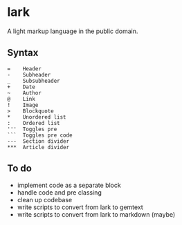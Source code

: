 # lark

A light markup language in the public domain.

## Syntax

````
=    Header
-    Subheader
_    Subsubheader
+    Date
~    Author
@    Link
!    Image
>    Blockquote
*    Unordered list
:    Ordered list
'''  Toggles pre
```  Toggles pre code
---  Section divider
***  Article divider
````

## To do

- implement code as a separate block
- handle code and pre classing
- clean up codebase
- write scripts to convert from lark to gemtext
- write scripts to convert from lark to markdown (maybe)

